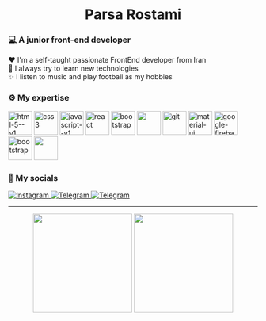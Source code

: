 <h1 align="center">Parsa Rostami</h1>
<h3 align="left">💻  A junior front-end developer</h3>
<p>
    ❤   I'm a self-taught passionate FrontEnd developer from Iran <br/>
    🧰  I always try to learn new technologies<br/>
    ✨  I listen to music and play football as my hobbies
</p>


<h3 align="left">⚙  My expertise</h3>
<p align="left">
<img width="48" height="48" src="https://img.icons8.com/color/48/html-5--v1.png" alt="html-5--v1"/>
<img width="48" height="48" src="https://img.icons8.com/plasticine/48/css3.png" alt="css3"/>
<img width="48" height="48" src="https://img.icons8.com/color/48/javascript--v1.png" alt="javascript--v1"/>
<img width="48" height="48" src="https://img.icons8.com/officel/48/react.png" alt="react"/>
<img width="48" height="48" src="https://img.icons8.com/?size=100&id=jD-fJzVguBmw&format=png&color=000000" alt="bootstrap"/>
    <img  width="48px" height="48" src="https://img.icons8.com/?size=48&id=CIAZz2CYc6Kc&format=png" />
<img width="48" height="48" src="https://img.icons8.com/color/48/git.png" alt="git"/>
<img width="48" height="48" src="https://img.icons8.com/color/48/material-ui.png" alt="material-ui"/>
<img width="48" height="48" src="https://img.icons8.com/color/48/google-firebase-console.png" alt="google-firebase-console"/>
<img width="48" height="48" src="https://img.icons8.com/color/48/bootstrap.png" alt="bootstrap"/>
    <img  width="48px" height="48" src="https://img.icons8.com/?size=512&id=EPbEfEa7o8CB&format=png" />
    
    
<!--     https://img.icons8.com/?size=100&id=jD-fJzVguBmw&format=png&color=000000 -->
</p>


<h3 align="left">📱  My socials</h3>
<p align="left">
<a href="https://instagram.com/parsarostami18">
    <img alt="Instagram" src="https://img.icons8.com/fluency/48/instagram-new.png" />
</a>
<a href="https://t.me/papymankan">
    <img alt="Telegram" src="https://img.icons8.com/fluency/48/telegram-app.png" />
</a>
<a href="https://www.linkedin.com/in/parsa-rostami-js/">
    <img alt="Telegram" src="https://img.icons8.com/?size=48&id=xuvGCOXi8Wyg&format=png&color=000000" />
</a>
</p>
<hr/>

<p align="center">
    <img src="https://github-readme-stats.vercel.app/api/top-langs/?username=Papymankan&hide_progress=false&layout=donut&theme=dark" height="200px" />
    <img src="https://devtechnosys.com/insights/wp-content/uploads/2022/01/Hire-React-Native.gif" height="200px" />
</p>

